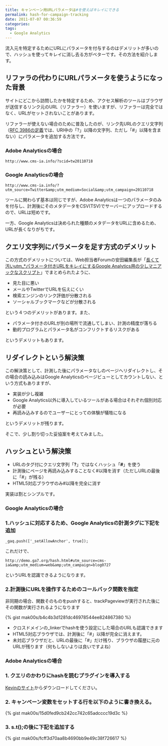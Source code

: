 ```yaml
---
title: キャンペーン用URLパラメータは#を使えばキレイにできる
permalink: hash-for-campaign-tracking
date: 2011-07-07 00:36:59
categories: 
tags:
  - Google Analytics
---
```

流入元を特定するためにURLにパラメータを付与するのはデメリットが多いので、ハッシュを使ってキレイに消し去る方がベターです。その方法を紹介します。
<!-- more -->

## リファラの代わりにURLパラメータを使うようになった背景
サイトにどこから訪問したかを特定するため、アクセス解析のツールはブラウザが送信するリンク元のURL（リファラー）を使いますが、リファラーは完全ではなく、URLがセットされないことがあります。

リファラーが使えない場合のために普及したのが、リンク先URLのクエリ文字列（[RFC 3986の定義](http://tools.ietf.org/html/rfc3986#section-3.4)では、URI中の「?」以降の文字列、ただし「#」以降を含まない）にパラメータを追加する方法です。

### Adobe Analyticsの場合
    http://www.cms-ia.info/?scid=tw20110718

### Google Analyticsの場合
    http://www.cms-ia.info/?utm_source=Twitter&amp;utm_medium=Social&amp;utm_campaign=20110718

ツールに関わらず基本は同じですが、Adobe Analyticsは一つのパラメータのみを付与し、計測後にそのメタデータをCSV(TSV)でサーバーにアップロードするので、URLは短めです。

一方、Google Analyticsは決められた種類のメタデータをURLに含めるため、URLが長くなりがちです。

## クエリ文字列にパラメータを足す方式のデメリット
この方式のデメリットについては、Web担当者Forumの安田編集長が「[長くて汚いutm_*パラメータ付きURLをキレイにするGoogle Analytics用の少しマニアックなスクリプト](https://web-tan.forum.impressrd.jp/e/2010/11/02/9114)」でまとめられたように、

- 見た目に悪い
- メールやTwitterでURLを伝えにくい
- 検索エンジンのリンク評価が分散される
- ソーシャルブックマークなどが分散される

という４つのデメリットがあります。また、

- パラメータ付きのURLが別の場所で流通してしまい、計測の精度が落ちる
- 動的プログラムとパラメータ名がコンフリクトするリスクがある

というデメリットもあります。

## リダイレクトという解決策
この解決策として、計測した後にパラメータなしのページへリダイレクトし、その場合の読み込みはGoogle Analyticsのページビューとしてカウントしない、という方式もありますが、

- 実装が少し複雑
- Google Analytics以外に導入しているツールがある場合はそれぞれ個別対応が必要
- 再読み込みするのでユーザーにとっての体験が犠牲になる

というデメリットが残ります。

そこで、少し割り切った妥協案を考えてみました。

## ハッシュという解決策

- URLのタグ付にクエリ文字列「**?**」ではなくハッシュ「**#**」を使う
- 計測後にページを再読み込みすることなく#以降を消す（ただしURLの最後に「#」が残る）
- HTML5対応ブラウザのみ#以降を完全に消す

実装は割とシンプルです。

### Google Analyticsの場合

### 1.ハッシュに対応するため、Google Analyticsの計測タグに下記を追加

    _gaq.push(['_setAllowAnchor', true]);

これだけで、

    http://demo.ga7.org/hash.html#utm_source=cms-ia&amp;utm_medium=web&amp;utm_campaign=blog0727

というURLを認識できるようになります。

### 2.計測後にURLを操作するためのコールバック関数を指定
非同期の場合、関数そのものをpushすると、trackPageviewが実行された後にその関数が実行されるようになります

{% gist mak00s/b4c4b3d1281dc46978544ee824867380 %}

- クロスドメインの_linkerでhashを使う設定にした場合のURLも認識できます
- HTML5対応ブラウザでは、計測後に「#」以降が完全に消えます。
- 未対応ブラウザだと、URLの最後に「#」だけ残り、ブラウザの履歴に元のURLが残ります（何もしないよりは良いですよね）


### Adobe Analyticsの場合

### 1. クエリのかわりにhashを読むプラグインを導入する
[Kevinのサイト](http://webanalyticsland.com/sitecatalyst-implementation/track-hash-query-parameters/)からダウンロードしてください。

### 2. キャンペーン変数をセットする行を以下のように書き換える。
{% gist mak00s/15d0fed9cb242cc742c65adcccc19d3c %}

### 3. s.t();の後に下記を追加する
{% gist mak00s/fcff3d70aa8b4690bb9e49c38f726617 %}